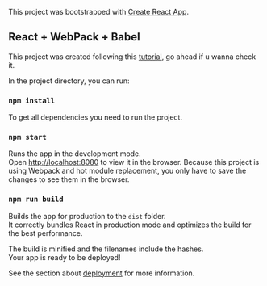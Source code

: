 This project was bootstrapped with [Create React App](https://github.com/facebook/create-react-app).

## React + WebPack + Babel
This project was created following this [tutorial](https://www.youtube.com/watch?v=deyxI-6C2u4), 
go ahead if u wanna check it.

In the project directory, you can run:

### `npm install`
To get all dependencies you need to run the project.

### `npm start`

Runs the app in the development mode.<br />
Open [http://localhost:8080](http://localhost:8080) to view it in the browser.
Because this project is using Webpack and hot module replacement, 
you only have to save the changes to see them in the browser.

### `npm run build`

Builds the app for production to the `dist` folder.<br />
It correctly bundles React in production mode and optimizes the build for the best performance.

The build is minified and the filenames include the hashes.<br />
Your app is ready to be deployed!

See the section about [deployment](https://facebook.github.io/create-react-app/docs/deployment) for more information.